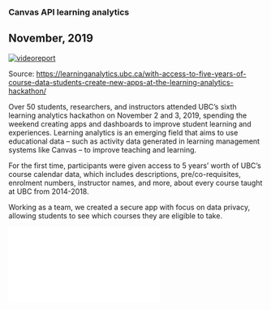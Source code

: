 ### Canvas API learning analytics
## November, 2019

[![videoreport](https://img.youtube.com/vi/Y6EKTarIxWM/0.jpg)](https://www.youtube.com/watch?v=Y6EKTarIxWM)

Source: https://learninganalytics.ubc.ca/with-access-to-five-years-of-course-data-students-create-new-apps-at-the-learning-analytics-hackathon/

Over 50 students, researchers, and instructors attended UBC’s sixth learning analytics hackathon on November 2 and 3, 2019, spending the weekend creating apps and dashboards to improve student learning and experiences. Learning analytics is an emerging field that aims to use educational data – such as activity data generated in learning management systems like Canvas – to improve teaching and learning.

For the first time, participants were given access to 5 years’ worth of UBC’s course calendar data, which includes descriptions, pre/co-requisites, enrolment numbers, instructor names, and more, about every course taught at UBC from 2014-2018.

Working as a team, we created a secure app with focus on data privacy, allowing students to see which courses they are eligible to take.

[![presentation](LAHackathon_presentation_pdf.pdf)](https://github.com/kate-melnykova/CanvasAPI-Learning-Analytics/blob/master/LAHackathon_presentation_pdf.pdf)